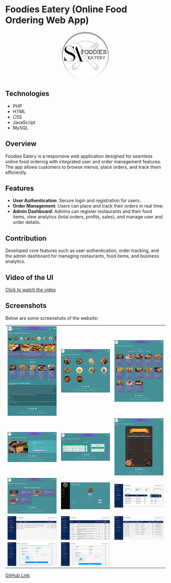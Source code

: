 # Foodies Eatery (Online Food Ordering Web App)

<div align="center">
  <img src="assets/img/logo.jpg" alt="Foodies Eatery Logo" style="border-radius: 50%; width: 150px; height: 150px;">
</div>

## Technologies
- PHP
- HTML
- CSS
- JavaScript
- MySQL

## Overview
Foodies Eatery is a responsive web application designed for seamless online food ordering with integrated user and order management features. The app allows customers to browse menus, place orders, and track them efficiently.

## Features
- **User Authentication**: Secure login and registration for users.
- **Order Management**: Users can place and track their orders in real time.
- **Admin Dashboard**: Admins can register restaurants and their food items, view analytics (total orders, profits, sales), and manage user and order details.

## Contribution
Developed core features such as user authentication, order tracking, and the admin dashboard for managing restaurants, food items, and business analytics.

## Video of the UI
[Click to watch the video](assets/img/Readme_img/1125.mp4)

## Screenshots
Below are some screenshots of the website:

<div align="center">
  <table>
    <tr>
      <td><img src="assets/img/Readme_img/home.jpg" alt="Home Page" width="250px"></td>
      <td><img src="assets/img/Readme_img/category.jpg" alt="Category" width="250px"></td>
      <td><img src="assets/img/Readme_img/category_food.jpg" alt="Category Food" width="250px"></td>
    </tr>
    <tr>
      <td><img src="assets/img/Readme_img/food.jpg" alt="Food Page" width="250px"></td>
      <td><img src="assets/img/Readme_img/cart.jpg" alt="Cart Page" width="250px"></td>
      <td><img src="assets/img/Readme_img/menu.jpg" alt="Menu Card" width="250px"></td>
    </tr>
    <tr>
      <td><img src="assets/img/Readme_img/Restaurents.jpg" alt="Restaurants Page" width="250px"></td>
      <td><img src="assets/img/Readme_img/profile.jpg" alt="Profile Page" width="250px"></td>
      <td><img src="assets/img/Readme_img/dashboard/Dashboard.png" alt="Admin Dashboard" width="250px"></td>
    </tr>
    <tr>
      <td><img src="assets/img/Readme_img/dashboard/restaurent_list.png" alt="Restaurant List" width="250px"></td>
      <td><img src="assets/img/Readme_img/dashboard/Food_list.png" alt="Food List" width="250px"></td>
      <td><img src="assets/img/Readme_img/dashboard/Total_order.png" alt="Total Order" width="250px"></td>
    </tr>
    <tr>
      <td><img src="assets/img/Readme_img/dashboard/Register%20restaurent.png" alt="Restaurant Registration" width="250px"></td>
      <td><img src="assets/img/Readme_img/dashboard/Add_food.png" alt="Add Food" width="250px"></td>
    </tr>
  </table>
</div>

[GitHub Link](https://github.com/ashique543/Foodies-Eatery)
